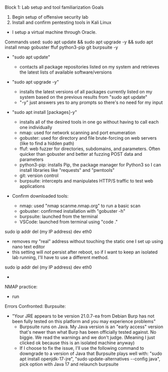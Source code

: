 Block 1: Lab setup and tool familiarization
Goals

1. Begin setup of offensive security lab
2. Install and confirm pentesting tools in Kali Linux

- I setup a virtual machine through Oracle.

Commands used:
sudo apt update && sudo apt upgrade -y && sudo apt install nmap gobuster ffuf python3-pip git burpsuite -y

- "sudo apt update"
  - contacts all package repositories listed on my system and retrieves the latest lists of available software/versions
- "sudo apt upgrade -y"
  - installs the latest versions of all packages currently listed on my system based on the previous results from "sudo apt update"
  - "-y" just answers yes to any prompts so there's no need for my input
- "sudo apt install [packages]-y"

  - installs all of the desired tools in one go without having to call each one individually
  - nmap: used for network scanning and port enumeration
  - gobuster: used for directory and file brute-forcing on web servers (like to find a hidden path)
  - ffuf: web fuzzer for directories, subdomains, and parameters. Often quicker than gobuster and better at fuzzing POST data and parameters
  - python3-pip: installs Pip, the package manager for Python3 so I can install libraries like "requests" and "pwntools"
  - git: version control
  - burpsuite: intercepts and manipulates HTTP/S traffic to test web applications

- Confirm downloaded tools:
  - nmap: used "nmap scanme.nmap.org" to run a basic scan
  - gobuster: confirmed installation with "gobuster -h"
  - burpsuite: launched from the terminal
  - VSCode: launched from terminal using "code ."

sudo ip addr del (my IP address) dev eth0

- removes my "real" address without touching the static one I set up using nano text editor
- this setting will _not_ persist after reboot, so if I want to keep an isolated lab running, I'll have to use a different method.

sudo ip addr del (my IP address) dev eth0

-

NMAP practice:

- run

Errors Confronted:
Burpsuite:

- "Your JRE appears to be version 21.0.7-ea from Debian Burp has not been fully tested on this platform and you may experience problems"
  - Burpsuite runs on Java. My Java version is an "early access" version that's newer than what Burp has been officially tested against. No biggie. We read the warnings and we don't judge. (Meaning I just clicked ok because this is an isolated machine anyway)
  - If I choose to fix the issue, I'll use the following command to downgrade to a version of Java that Burpsuite plays well with:
    "sudo apt install openjdk-17-jre", "sudo update-alternatives --config java", pick option with Java 17 and relaunch burpsuite

